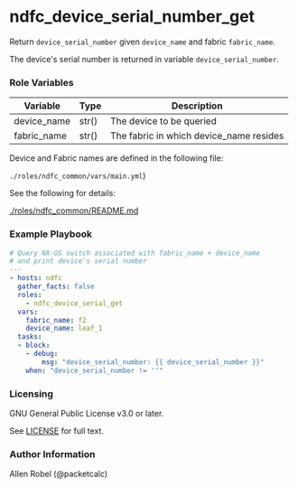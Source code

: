 # ndfc_device_serial_number_get

Return ``device_serial_number`` given ``device_name`` and fabric ``fabric_name``.

The device's serial number is returned in variable ``device_serial_number``.

### Role Variables

Variable        | Type  | Description
----------------|-------|----------------------------------------
device_name     | str() | The device to be queried
fabric_name     | str() | The fabric in which device_name resides

Device and Fabric names are defined in the following file:

``./roles/ndfc_common/vars/main.yml``)

See the following for details:

[./roles/ndfc_common/README.md](https://github.com/allenrobel/ndfc-roles/tree/master/roles/ndfc_common/README.md)

### Example Playbook

```yaml
# Query NX-OS switch associated with fabric_name + device_name
# and print device's serial number
---
- hosts: ndfc
  gather_facts: false
  roles:
    - ndfc_device_serial_get
  vars:
    fabric_name: f2
    device_name: leaf_1
  tasks:
  - block:
    - debug:
        msg: "device_serial_number: {{ device_serial_number }}"
    when: "device_serial_number != ''"
```

### Licensing

GNU General Public License v3.0 or later.

See [LICENSE](https://www.gnu.org/licenses/gpl-3.0.txt) for full text.

### Author Information

Allen Robel (@packetcalc)